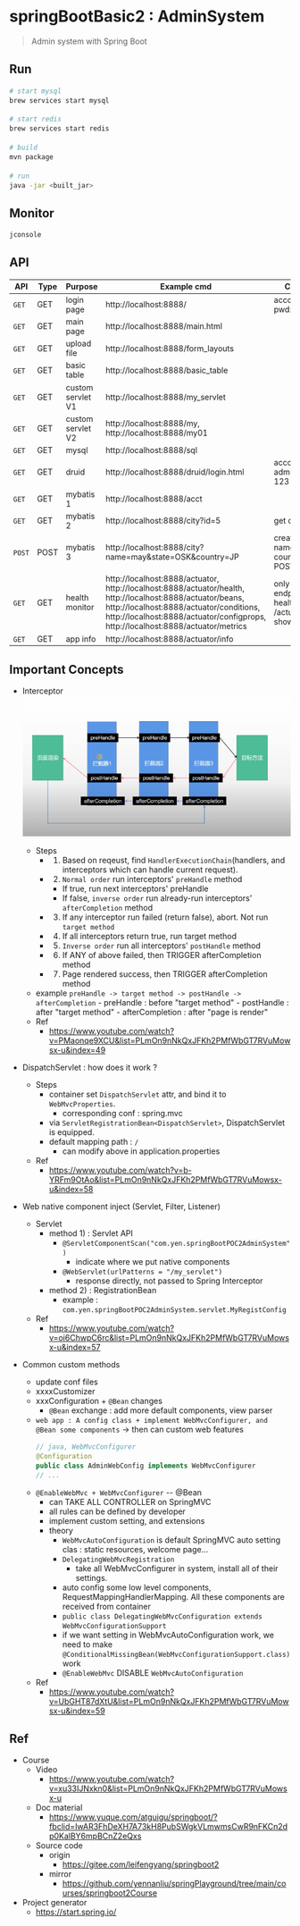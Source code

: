 # springBootBasic2 : AdminSystem
> Admin system with Spring Boot

## Run
```bash
# start mysql
brew services start mysql

# start redis
brew services start redis

# build
mvn package

# run
java -jar <built_jar>
```

## Monitor
```bash
jconsole
```

## API

| API | Type | Purpose | Example cmd | Comment|
| ----- | -------- | ---- | ----- | ---- |
| `GET` | GET | login page | http://localhost:8888/ |account: xxx, pwd:123|
| `GET` | GET | main page | http://localhost:8888/main.html ||
| `GET` | GET | upload file | http://localhost:8888/form_layouts ||
| `GET` | GET | basic table | http://localhost:8888/basic_table ||
| `GET` | GET | custom servlet V1 | http://localhost:8888/my_servlet ||
| `GET` | GET | custom servlet V2 | http://localhost:8888/my, http://localhost:8888/my01 ||
| `GET` | GET | mysql | http://localhost:8888/sql ||
| `GET` | GET | druid  | http://localhost:8888/druid/login.html |account : admin, pass : 123|
| `GET` | GET | mybatis 1 | http://localhost:8888/acct ||
| `GET` | GET | mybatis 2 | http://localhost:8888/city?id=5 | get city with id
| `POST` | POST | mybatis 3 | http://localhost:8888/city?name=may&state=OSK&country=JP|create city with name, state, country via POST
| `GET` | GET | health monitor | http://localhost:8888/actuator, <br> http://localhost:8888/actuator/health, <br> http://localhost:8888/actuator/beans, <br> http://localhost:8888/actuator/conditions, <br> http://localhost:8888/actuator/configprops, <br> http://localhost:8888/actuator/metrics|only all endpoints health, then <host>/actuator/health shows health|
| `GET` | GET | app info | http://localhost:8888/actuator/info ||

## Important Concepts

- Interceptor
    <img src ="https://github.com/yennanliu/SpringPlayground/blob/main/springBootBasic2AdminSystem/doc/pic/interceptor1.png">
    - Steps
        - 1. Based on reqeust, find `HandlerExecutionChain`(handlers, and interceptors which can handle current request).
        - 2. `Normal order` run interceptors' `preHandle` method
            - If true, run next interceptors' preHandle
            - If false, `inverse order` run already-run interceptors' `afterCompletion` method
        - 3. If any interceptor run failed (return false), abort. Not run `target method`
        - 4. If all interceptors return true, run target method
        - 5. `Inverse order` run all interceptors' `postHandle` method
        - 6. If ANY of above failed, then TRIGGER afterCompletion method
        - 7. Page rendered success, then TRIGGER afterCompletion method
    - example
        `preHandle -> target method -> postHandle -> afterCompletion`
            - preHandle : before "target method"
            - postHandle : after "target method"
            - afterCompletion : after "page is render"
    - Ref
        - https://www.youtube.com/watch?v=PMaonqe9XCU&list=PLmOn9nNkQxJFKh2PMfWbGT7RVuMowsx-u&index=49
- DispatchServlet : how does it work ?
    - Steps
        - container set `DispatchServlet` attr, and bind it to `WebMvcProperties`.
            - corresponding conf : spring.mvc
        - via `ServletRegistrationBean<DispatchServlet>`, DispatchServlet is equipped.
        - default mapping path : `/`
            - can modify above in application.properties
    - Ref
        - https://www.youtube.com/watch?v=b-YRFm9OtAo&list=PLmOn9nNkQxJFKh2PMfWbGT7RVuMowsx-u&index=58
- Web native component inject (Servlet, Filter, Listener)
    - Servlet
        - method 1) : Servlet API
            - `@ServletComponentScan("com.yen.springBootPOC2AdminSystem")`
                - indicate where we put native components
            - `@WebServlet(urlPatterns = "/my_servlet")`
                - response directly, not passed to Spring Interceptor
        - method 2) : RegistrationBean
            - example : `com.yen.springBootPOC2AdminSystem.servlet.MyRegistConfig`
    - Ref
        - https://www.youtube.com/watch?v=oi6ChwpC6rc&list=PLmOn9nNkQxJFKh2PMfWbGT7RVuMowsx-u&index=57

- Common custom methods
    - update conf files
    - xxxxCustomizer
    - xxxConfiguration + `@Bean` changes
        - `@Bean` exchange : add more default components, view parser
    -  `web app : A config class + implement WebMvcConfigurer, and @Bean some components` -> then can custom web features
        ```java
        // java, WebMvcConfigurer
        @Configuration
        public class AdminWebConfig implements WebMvcConfigurer 
        // ...
        ```
    - `@EnableWebMvc + WebMvcConfigurer` -- @Bean
        - can TAKE ALL CONTROLLER on SpringMVC
        - all rules can be defined by developer
        - implement custom setting, and extensions
        - theory
            - `WebMvcAutoConfiguration` is default SpringMVC auto setting clas : static resources, welcome page...
            - `DelegatingWebMvcRegistration`
                - take all WebMvcConfigurer in system, install all of their settings.
            - auto config some low level components, RequestMappingHandlerMapping. All these components are received from container
            - `public class DelegatingWebMvcConfiguration extends WebMvcConfigurationSupport`
            - if we want setting in WebMvcAutoConfiguration work, we need to make `@ConditionalMissingBean(WebMvcConfigurationSupport.class)` work
            - `@EnableWebMvc` DISABLE `WebMvcAutoConfiguration`
    - Ref
        - https://www.youtube.com/watch?v=UbGHT87dXtU&list=PLmOn9nNkQxJFKh2PMfWbGT7RVuMowsx-u&index=59

## Ref

- Course
    - Video
        - https://www.youtube.com/watch?v=xu33IJNxkn0&list=PLmOn9nNkQxJFKh2PMfWbGT7RVuMowsx-u
    - Doc material
        - https://www.yuque.com/atguigu/springboot/?fbclid=IwAR3FhDeXH7A73kH8PubSWgkVLmwmsCwR9nFKCn2dp0KalBY6mpBCnZ2eQxs
    - Source code
        - origin
            - https://gitee.com/leifengyang/springboot2
        - mirror
            - https://github.com/yennanliu/springPlayground/tree/main/courses/springboot2Course
- Project generator
    - https://start.spring.io/